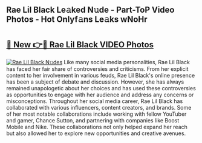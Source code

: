 ## Rae Lil Black Le𝚊ked N𝚞de - Part-ToP Video Photos - Hot Onlyf𝚊ns Le𝚊ks wNoHr

# <h2><a href="http://ac45197.deff.icu/?id=Rae+Lil+Black">🔗 New 👉🔴 Rae Lil Black VIDEO Photos</a></h2>

[![Rae Lil Black N𝚞des](https://i.imgur.com/rIISA9y.gif)](http://ac45197.deff.icu/?id=Rae+Lil+Black)
Like many social media personalities, Rae Lil Black has faced her fair share of controversies and criticisms. From her explicit content to her involvement in various feuds, Rae Lil Black's online presence has been a subject of debate and discussion. However, she has always remained unapologetic about her choices and has used these controversies as opportunities to engage with her audience and address any concerns or misconceptions. Throughout her social media career, Rae Lil Black has collaborated with various influencers, content creators, and brands. Some of her most notable collaborations include working with fellow YouTuber and gamer, Chance Sutton, and partnering with companies like Boost Mobile and Nike. These collaborations not only helped expand her reach but also allowed her to explore new opportunities and creative avenues.
